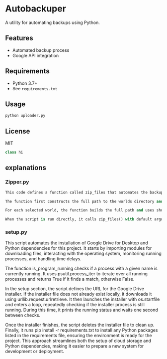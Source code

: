 # Autobackuper

A utility for automating backups using Python.

## Features
- Automated backup process
- Google API integration

## Requirements
- Python 3.7+
- See `requirements.txt`

## Usage

```bash
python uploader.py
```

## License
MIT

```python
class hi
```

## explanations

### Zipper.py
```python
This code defines a function called zip_files that automates the backup of FoundryVTT world directories by compressing them into zip files. The function is designed to be flexible: you can specify which worlds to back up by passing a list of world names, a single world name, or the string "all" to back up every world found in the target directory. The function also allows you to specify the user and the relative path to the worlds directory, defaulting to the current OS user and a standard FoundryVTT path.

The function first constructs the full path to the worlds directory and lists all subdirectories, assuming each represents a world. It then determines which worlds to zip based on the world_sel argument. If "all" is specified, it selects every world; if a list is provided, it matches only those names; if a single string is given, it checks for that world. If the selection is invalid, it prints an error message.

For each selected world, the function builds the full path and uses shutil.make_archive to create a zip file in a "backups" directory, naming each archive after the world. It prints the path being zipped for visibility and collects the paths to the created zip files in a list. If any error occurs during zipping, it prints the error and a stack trace for debugging. The function returns a list of the zip file paths it created.

When the script is run directly, it calls zip_files() with default arguments, attempting to back up all worlds for the current user. This makes it easy to use for regular backups or migration tasks. The code is robust, with error handling and clear output, but assumes the existence of a "backups" directory and that the user has permission to read and write in the relevant locations.
```
### setup.py
This script automates the installation of Google Drive for Desktop and Python dependencies for this project. It starts by importing modules for downloading files, interacting with the operating system, monitoring running processes, and handling time delays.

The function is_program_running checks if a process with a given name is currently running. It uses psutil.process_iter to iterate over all running processes and returns True if it finds a match, otherwise False.

In the setup section, the script defines the URL for the Google Drive installer. If the installer file does not already exist locally, it downloads it using urllib.request.urlretrieve. It then launches the installer with os.startfile and enters a loop, repeatedly checking if the installer process is still running. During this time, it prints the running status and waits one second between checks.

Once the installer finishes, the script deletes the installer file to clean up. Finally, it runs pip install -r requirements.txt to install any Python packages listed in the requirements file, ensuring the environment is ready for the project. This approach streamlines both the setup of cloud storage and Python dependencies, making it easier to prepare a new system for development or deployment.